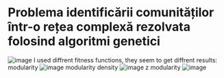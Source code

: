 # Problema identificării comunităților într-o rețea complexă rezolvata folosind algoritmi genetici

![image](https://user-images.githubusercontent.com/30391543/230649209-fbb7b22d-0c12-40b1-94b3-1d27713c8487.png)
I used diffrent fitness functions, they seem to get diffrent results: <br>
modularity 
![image](https://user-images.githubusercontent.com/30391543/230649322-32873146-dd6a-4657-80b9-7ee93d98dadc.png)
modularity density
![image](https://user-images.githubusercontent.com/30391543/230649008-d016376b-6593-489c-afee-3824bade49f4.png)
z modularity
![image](https://user-images.githubusercontent.com/30391543/230649852-7abf5cb7-66dd-47f7-91dc-932ed54b6024.png)

